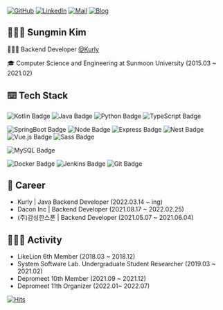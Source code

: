 [![GitHub](http://img.shields.io/badge/GitHub-000000?style=flat-square&logo=github&link=https://github.com/devsungmin)](https://github.com/devsungmin)
[![LinkedIn](http://img.shields.io/badge/LinkedIn-0A66C2?style=flat-square&logo=LinkedIn&logoColor=white&link=https://www.linkedin.com/in/devsungmin/)](https://www.linkedin.com/in/devsungmin/)
[![Mail](https://img.shields.io/badge/Gmail-d14836?style=flat-square&logo=Gmail&logoColor=white&link=mailto:kim@sungmin.dev)](mailto:kim@sungmin.dev)
[![Blog](http://img.shields.io/badge/Blog-000000?style=flat-square&logo=Blogger&logoColor=white&link=https://blog.sungmin.dev/)](https://blog.sungmin.dev/)

## 🧑🏻‍💻 Sungmin Kim

🙋🏻‍♂️ Backend Developer [@Kurly](https://www.kurly.com)

🎓 Computer Science and Engineering at Sunmoon University (2015.03 ~ 2021.02)

## ⌨️ Tech Stack

![Kotlin Badge](https://img.shields.io/badge/Kotlin-7F52FF?style=flat-square&logo=Kotlin&logoColor=white)
![Java Badge](https://img.shields.io/badge/Java-FFFFFF?style=flat-square&logo=OpenJDK&logoColor=black)
![Python Badge](https://img.shields.io/badge/Python-235A97?style=flat-square&logo=Python&logoColor=white)
![TypeScript Badge](https://img.shields.io/badge/Typescript-235A97?style=flat-square&logo=Typescript&logoColor=white)

![SpringBoot Badge](https://img.shields.io/badge/SpringBoot-80ea6e?style=flat-square&logo=SpringBoot&logoColor=white)
![Node Badge](https://img.shields.io/badge/Node.js-026e00?style=flat-square&logo=Node.js&logoColor=white)
![Express Badge](https://img.shields.io/badge/Express-FFFFFF?style=flat-square&logo=express&logoColor=black)
![Nest Badge](https://img.shields.io/badge/Nest.Js-cc0000?style=flat-square&logo=NestJs&logoColor=white)
![Vue.js Badge](https://img.shields.io/badge/Vue.js-4fc08d?style=flat-square&logo=Vue.js&logoColor=white)
![Sass Badge](https://img.shields.io/badge/Sass-CC6699?style=flat-square&logo=Sass&logoColor=white)

![MySQL Badge](https://img.shields.io/badge/MySQL-4479a1?style=flat-square&logo=Mysql&logoColor=white)

![Docker Badge](https://img.shields.io/badge/Docker-2496ed?style=flat-square&logo=Docker&logoColor=white)
![Jenkins Badge](https://img.shields.io/badge/Jenkins-D24939?style=flat-square&logo=Jenkins&logoColor=white)
![Git Badge](https://img.shields.io/badge/Git-dd2c00?style=flat-square&logo=Git&logoColor=white)

## 🏢 Career

- Kurly | Java Backend Developer (2022.03.14 ~ ing)
- Dacon Inc | Backend Developer (2021.08.17 ~ 2022.02.25)
- (주)감성한스푼 | Backend Developer (2021.05.07 ~ 2021.06.04)

## 👨🏻‍💻 Activity

- LikeLion 6th Member (2018.03 ~ 2018.12)
- System Software Lab. Undergraduate Student Researcher (2019.03 ~ 2021.02)
- Depromeet 10th Member (2021.09 ~ 2021.12)
- Depromeet 11th Organizer (2022.01~ 2022.07)

[![Hits](https://hits.seeyoufarm.com/api/count/incr/badge.svg?url=https://github.com/devsungmin)](https://hits.seeyoufarm.com)
